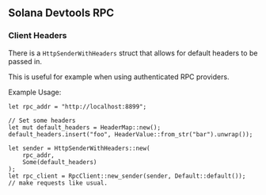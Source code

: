 ## Solana Devtools RPC

### Client Headers

There is a `HttpSenderWithHeaders` struct that allows for default headers
to be passed in.

This is useful for example when using authenticated RPC providers.

Example Usage:
```
let rpc_addr = "http://localhost:8899";

// Set some headers
let mut default_headers = HeaderMap::new();
default_headers.insert("foo", HeaderValue::from_str("bar").unwrap());

let sender = HttpSenderWithHeaders::new(
    rpc_addr,
    Some(default_headers)
);
let rpc_client = RpcClient::new_sender(sender, Default::default());
// make requests like usual.
```
